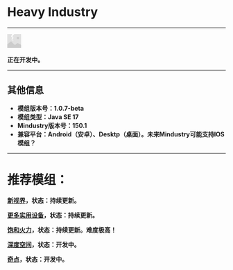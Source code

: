 # Heavy Industry

---

![Logo](assets/sprites-override/effects/error.png)

**正在开发中。**

---

## 其他信息

+ **模组版本号：1.0.7-beta**
+ **模组类型：Java SE 17**
+ **Mindustry版本号：150.1**
+ **兼容平台：Android（安卓）、Desktp（桌面）。未来Mindustry可能支持IOS模组？**

---

# 推荐模组：

**[新视界](https://github.com/Yuria-Shikibe/NewHorizonMod)，状态：持续更新。**

**[更多实用设备](https://github.com/guiYMOUR/mindustry-Extra-Utilities-mod)，状态：持续更新。**

**[饱和火力](https://github.com/RA2EXE/Saturation-Firepower)，状态：持续更新。难度极高！**

**[深度空间](https://github.com/Icexuegao/DeepSpace)，状态：开发中。**

**[奇点](https://github.com/EB-wilson/Singularity)，状态：开发中。**